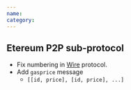 ```yaml
---
name: 
category: 
---
```


## Etereum P2P sub-protocol

* Fix numbering in [Wire](https://github.com/ethereum/wiki/wiki/Ethereum-Wire-Protocol) protocol. 
* Add `gasprice` message
    * `[[id, price], [id, price], ...]`
